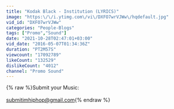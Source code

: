 ```yaml
---
title: "Kodak Black - Institution (LYRICS)"
image: "https:\/\/i.ytimg.com\/vi\/DXFO7wrVJWw\/hqdefault.jpg"
vid_id: "DXFO7wrVJWw"
categories: "People-Blogs"
tags: ["Promo","Sound"]
date: "2021-10-28T02:47:01+03:00"
vid_date: "2016-05-07T01:34:36Z"
duration: "PT2M57S"
viewcount: "17092789"
likeCount: "132529"
dislikeCount: "4012"
channel: "Promo Sound"
---
```

{% raw %}Submit your Music:<br /><br />submitimhiphop@gmail.com{% endraw %}
